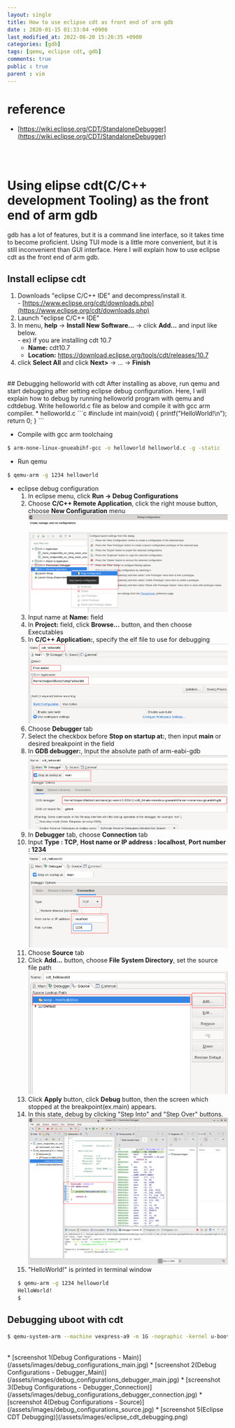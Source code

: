 ```yaml
---
layout: single
title: How to use eclipse cdt as front end of arm gdb
date : 2020-01-15 01:33:04 +0900
last_modified_at: 2022-08-20 15:26:35 +0900
categories: [gdb]
tags: [qemu, eclipse cdt, gdb]
comments: true
public : true
parent : vim
---
```

# reference
  * [https://wiki.eclipse.org/CDT/StandaloneDebugger](https://wiki.eclipse.org/CDT/StandaloneDebugger)
<br />
<br />

# Using elipse cdt(C/C++ development Tooling) as the front end of arm gdb
 gdb has a lot of features, but it is a command line interface, so it takes time to become proficient. Using TUI mode is a little more convenient, but it is still inconvenient than GUI interface. Here I will explain how to use eclipse cdt as the front end of arm gdb.
## Install eclipse cdt
  1. Downloads "eclipse C/C++ IDE" and decompress/install it.  
    - [https://www.eclipse.org/cdt/downloads.php](https://www.eclipse.org/cdt/downloads.php)
  2. Launch "eclipse C/C++ IDE"
  3. In menu, __help__ -> __Install New Software...__ -> click __Add...__ and input like below.  
    - ex) if you are installing cdt 10.7
      * __Name:__ cdt10.7
      * __Location:__ https://download.eclipse.org/tools/cdt/releases/10.7
  4. click __Select All__ and click __Next>__ -> ... -> __Finish__

<br />
## Debugging helloworld with cdt
 After installing as above, run qemu and start debugging after setting eclipse debug configuration. Here, I will explain how to debug by running helloworld program with qemu and cdtdebug. Write helloworld.c file as below and compile it with gcc arm compiler.
* helloworld.c
```c
#include <stdio.h>
int main(void)
{
	printf("HelloWorld!\n");
	return 0;
}
```

* Compile with gcc arm toolchaing
```bash
$ arm-none-linux-gnueabihf-gcc -o helloworld helloworld.c -g -static
```

* Run qemu
```bash
$ qemu-arm -g 1234 helloworld
```

* eclipse debug configuration
  1. In eclipse menu, click **Run -> Debug Configurations**
  2. Choose **C/C++ Remote Application**, click the right mouse button, choose **New Configuration** menu
  ![title](/assets/images/cdt_new_configuration.png)
  3. Input name at **Name:** field
  4. In **Project:** field, click **Browse...** button, and then choose Executables
  5. In **C/C++ Application:**, specify the elf file to use for debugging
  ![title](/assets/images/cdt_configuration_main.png)
  6. Choose **Debugger** tab
  7. Select the checkbox before **Stop on startup at:**, then input **main** or desired breakpoint in the field
  8. In **GDB debugger:**, Input the absolute path of arm-eabi-gdb
  ![title](/assets/images/cdt_configuration_debug.png)
  9. In **Debugger** tab, choose **Connection** tab
  10. Input **Type : TCP**, **Host name or IP address : localhost**, **Port number : 1234**
  ![title](/assets/images/cdt_configuration_debug_connection.png)
  11. Choose **Source** tab
  12. Click **Add...** button, choose **File System Directory**, set the source file path
  ![title](/assets/images/cdt_configuration_source.png)
  13. Click **Apply** button, click **Debug** button, then the screen which stopped at the breakpoint(ex.main) appears.
  14. In this state, debug by clicking "Step Into" and "Step Over" buttons.
  ![title](/assets/images/cdt_helloworld_debug.png)
  15. "HelloWorld!" is printed in terminal window
  ```bash
  $ qemu-arm -g 1234 helloworld
  HelloWorld!
  $
  ```

## Debugging uboot with cdt
```bash
$ qemu-system-arm --machine vexpress-a9 -m 1G -nographic -kernel u-boot -s -S
```

<br />
* [screenshot 1(Debug Configurations - Main)](/assets/images/debug_configurations_main.jpg)
* [screenshot 2(Debug Configurations - Debugger_Main)](/assets/images/debug_configurations_debugger_main.jpg)
* [screenshot 3(Debug Configurations - Debugger_Connection)](/assets/images/debug_configurations_debugger_connection.jpg)
* [screenshot 4(Debug Configurations - Source)](/assets/images/debug_configurations_source.jpg)
* [screenshot 5(Eclipse CDT Debugging)](/assets/images/eclipse_cdt_debugging.png)




